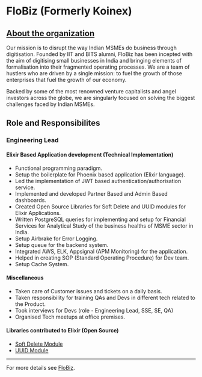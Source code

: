 # FloBiz (Formerly Koinex)

<h2><a href="https://flobiz.in/about/" target="_top">About the organization</a></h2>

Our mission is to disrupt the way Indian MSMEs do business through digitisation. Founded by IIT and BITS alumni, FloBiz has been incepted with the aim of digitising small businesses in India and bringing elements of formalisation into their fragmented operating processes. We are a team of hustlers who are driven by a single mission: to fuel the growth of those enterprises that fuel the growth of our economy.

Backed by some of the most renowned venture capitalists and angel investors across the globe, we are singularly focused on solving the biggest challenges faced by Indian MSMEs.

## Role and Responsibilites

### Engineering Lead


#### Elixir Based Application development (Technical Implementation)

- Functional programming paradigm.
- Setup the boilerplate for Phoenix based application (Elixir language).
- Led the implementation of JWT based authentication/authorisation service.
- Implemented and developed Partner Based and Admin Based dashboards.
- Created Open Source Libraries for Soft Delete and UUID modules for Elixir Applications.
- Written PostgreSQL queries for implementing and setup for Financial Services for Analytical Study of the business healths of MSME sector in India.
- Setup Airbrake for Error Logging.
- Setup queue for the backend system.
- Integrated AWS, ELK, Appsignal (APM Monitoring) for the application.
- Helped in creating SOP (Standard Operating Procedure) for Dev team.
- Setup Cache System.


#### Miscellaneous

- Taken care of Customer issues and tickets on a daily basis.
- Taken responsibility for training QAs and Devs in different tech related to the Product.
- Took interviews for Devs (role - Engineering Lead, SSE, SE, QA)
- Organised Tech meetups at office premises.


#### Libraries contributed to Elixir (Open Source)

- <a href="https://hex.pm/packages/soft_delete_helper_module" target="_top">Soft Delete Module</a>
- <a href="https://hex.pm/packages/uuid_helper_module" target="_top">UUID Module</a>

---

For more details see <a href="https://flobiz.in/" target="_top">FloBiz</a>.
